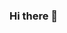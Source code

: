 ### Hi there 👋

<!--
**IrinaBushmanova/IrinaBushmanova** is a ✨ _special_ ✨ repository because its `README.md` (this file) appears on your GitHub profile.

Here are some ideas to get you started:

- 💻 I’m currently learning QA Manual Engineer.
- 📫 How to reach me: .
-->
